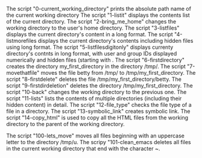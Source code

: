 The script "0-current_working_directory" prints the absolute path name of the current working directory
The script "1-listit" displays the contents list of the current directory.
The script "2-bring_me_home" changes the working directory to the user's home directory.
The script "3-listfiles" displays the current directory's content in a long format.
The script "4-listmorefiles displays the current directory's contents including hidden files using long format.
The script "5-listfilesdigitonly" displays currenty directory's contnts in long format, with user and group IDs displayed numerically and hidden files (starting with .
The script "6-firstdirectory" creates the directory my_first_directory in the directory /tmp/.
The script "7-movethatfile" moves the file betty from /tmp/ to /tmp/my_first_directory.
The script "8-firstdelete" deletes the file /tmp/my_first_directory/betty.
The script "9-firstdirdeletion" deletes the directory /tmp/my_first_directory.
The script "10-back" changes the working directory to the previous one.
The script "11-lists" lists the contents of multiple directories (including their hidden content) in detail.
The script "12-file_type" checks the file type of a file in a directory.
The script "13-symbolic_link" creates symbolic link.
The script "14-copy_html" is used to copy all the HTML files from the working directory to the parent of the working directory.

The script "100-lets_move" moves all files beginning with an uppercase letter to the directory /tmp/u.
The scripy "101-clean_emacs deletes all files in the current working directory that end with the character ~.



